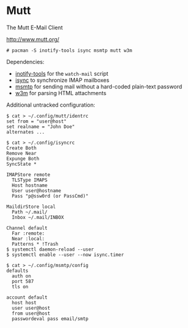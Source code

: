# Mutt

The Mutt E-Mail Client

http://www.mutt.org/

    # pacman -S inotify-tools isync msmtp mutt w3m

Dependencies:

- [inotify-tools](https://github.com/inotify-tools/inotify-tools) for the `watch-mail` script
- [isync](https://isync.sourceforge.io/) to synchronize IMAP mailboxes
- [msmtp](https://marlam.de/msmtp/) for sending mail without a hard-coded plain-text password
- [w3m](https://salsa.debian.org/debian/w3m) for parsing HTML attachments

Additional untracked configuration:

    $ cat > ~/.config/mutt/identrc
    set from = "user@host"
    set realname = "John Doe"
    alternates ...

    $ cat > ~/.config/isyncrc
    Create Both
    Remove Near
    Expunge Both
    SyncState *

    IMAPStore remote
      TLSType IMAPS
      Host hostname
      User user@hostname
      Pass "p@ssw0rd (or PassCmd)"

    MaildirStore local
      Path ~/.mail/
      Inbox ~/.mail/INBOX

    Channel default
      Far :remote:
      Near :local:
      Patterns * !Trash
    $ systemctl daemon-reload --user
    $ systemctl enable --user --now isync.timer

    $ cat > ~/.config/msmtp/config
    defaults
      auth on
      port 587
      tls on

    account default
      host host
      user user@host
      from user@host
      passwordeval pass email/smtp
